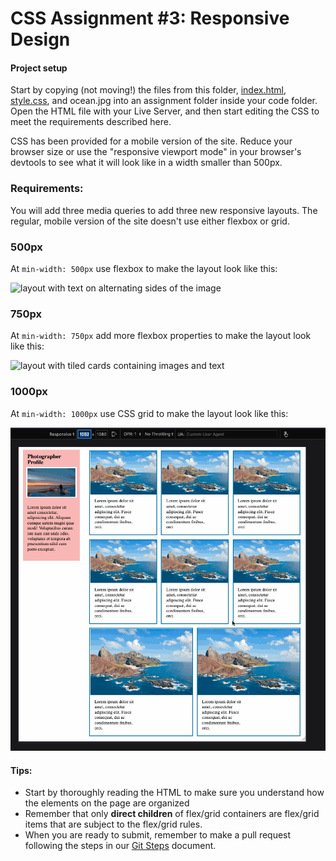 # CSS Assignment #3: Responsive Design

#### Project setup

Start by copying (not moving!) the files from this folder, [index.html](index.html), [style.css](style.css), and ocean.jpg into an assignment folder inside your code folder. Open the HTML file with your Live Server, and then start editing the CSS to meet the requirements described here.

CSS has been provided for a mobile version of the site. Reduce your browser size or use the "responsive viewport mode" in your browser's devtools to see what it will look like in a width smaller than 500px.

### Requirements:

You will add three media queries to add three new responsive layouts. The regular, mobile version of the site doesn't use either flexbox or grid.

### 500px

At `min-width: 500px` use flexbox to make the layout look like this:

![layout with text on alternating sides of the image](./solutions/responsive-500.gif)

### 750px

At `min-width: 750px` add more flexbox properties to make the layout look like this:

![layout with tiled cards containing images and text](./solutions/responsive-750.gif)

### 1000px

At `min-width: 1000px` use CSS grid to make the layout look like this:

![layout with profile on the left and gallery on the right](./solutions/responsive-1000.gif)

#### Tips:

-   Start by thoroughly reading the HTML to make sure you understand how the elements on the page are organized
-   Remember that only **direct children** of flex/grid containers are flex/grid items that are subject to the flex/grid rules.
-   When you are ready to submit, remember to make a pull request following the steps in our [Git Steps](../../../git-steps.md) document.
